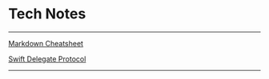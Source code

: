 # Tech Notes

------------------------------

[Markdown Cheatsheet](/tech_notes/markdown-cheatsheet)

[Swift Delegate Protocol](/tech_notes/delegate-protocol)

------------------------------